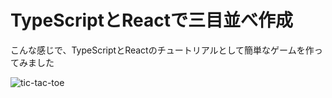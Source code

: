 # TypeScriptとReactで三目並べ作成
こんな感じで、TypeScriptとReactのチュートリアルとして簡単なゲームを作ってみました

![tic-tac-toe](https://github.com/toshiki-git/tic-tac-toe/assets/134392452/96094ff9-85ec-42e0-a57c-1bd4126b288d)
